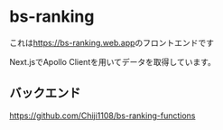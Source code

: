 # bs-ranking
これは<https://bs-ranking.web.app>のフロントエンドです
  
Next.jsでApollo Clientを用いてデータを取得しています。
## バックエンド
<https://github.com/Chiji1108/bs-ranking-functions>
